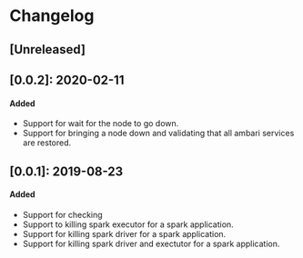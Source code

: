 # Changelog

## [Unreleased]

## [0.0.2]: 2020-02-11
#### Added
- Support for wait for the node to go down.  
- Support for bringing a node down and validating that all ambari services are restored.

## [0.0.1]: 2019-08-23
#### Added
- Support for checking 
- Support to killing spark executor for a spark application.
- Support for killing spark driver for a spark application.
- Support for killing spark driver and exectutor for a spark application.